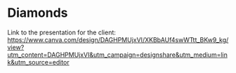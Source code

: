 # Diamonds

Link to the presentation for the client: https://www.canva.com/design/DAGHPMUjxVI/XKBbAUf4swWTtt_BKw9_kg/view?utm_content=DAGHPMUjxVI&utm_campaign=designshare&utm_medium=link&utm_source=editor
